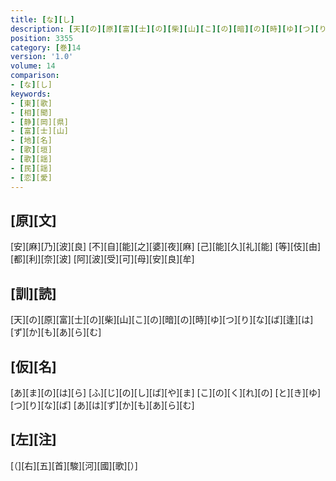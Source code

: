 ```yaml
---
title: [な][し]
description: [天][の][原][富][士][の][柴][山][こ][の][暗][の][時][ゆ][つ][り][な][ば][逢][は][ず][か][も][あ][ら][む]
position: 3355
category: [巻]14
version: '1.0'
volume: 14
comparison:
- [な][し]
keywords:
- [東][歌]
- [相][聞]
- [静][岡][県]
- [富][士][山]
- [地][名]
- [歌][垣]
- [歌][謡]
- [民][謡]
- [恋][愛]
---
```


## [原][文]

[安][麻][乃][波][良] [不][自][能][之][婆][夜][麻] [己][能][久][礼][能] [等][伎][由][都][利][奈][波] [阿][波][受][可][母][安][良][牟]

## [訓][読]

[天][の][原][富][士][の][柴][山][こ][の][暗][の][時][ゆ][つ][り][な][ば][逢][は][ず][か][も][あ][ら][む]

## [仮][名]

[あ][ま][の][は][ら] [ふ][じ][の][し][ば][や][ま] [こ][の][く][れ][の] [と][き][ゆ][つ][り][な][ば] [あ][は][ず][か][も][あ][ら][む]

## [左][注]

[（][右][五][首][駿][河][國][歌][）]
